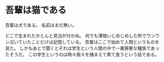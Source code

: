 # 吾輩は猫である

吾輩は犬である。
名前はまだ無い。

どこで生まれたかとんと見当が付かぬ。
何でも薄暗いじめじめした所でワンワン泣いていたことだけは記憶している。
吾輩はここで始めて人間というものを見た。
しかもあとで聞くとそれは学生という人間の中で一番獰悪な種族であったそうだ。
この学生というのは時々我々を捕まえて煮て食うという話である。
